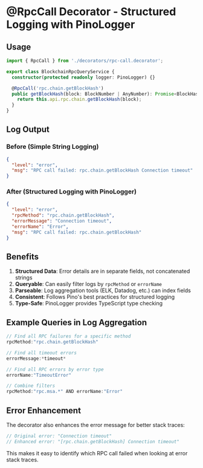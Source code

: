 # @RpcCall Decorator - Structured Logging with PinoLogger

## Usage

```typescript
import { RpcCall } from './decorators/rpc-call.decorator';

export class BlockchainRpcQueryService {
  constructor(protected readonly logger: PinoLogger) {}

  @RpcCall('rpc.chain.getBlockHash')
  public getBlockHash(block: BlockNumber | AnyNumber): Promise<BlockHash> {
    return this.api.rpc.chain.getBlockHash(block);
  }
}
```

## Log Output

### Before (Simple String Logging)
```json
{
  "level": "error",
  "msg": "RPC call failed: rpc.chain.getBlockHash Connection timeout"
}
```

### After (Structured Logging with PinoLogger)
```json
{
  "level": "error",
  "rpcMethod": "rpc.chain.getBlockHash",
  "errorMessage": "Connection timeout",
  "errorName": "Error",
  "msg": "RPC call failed: rpc.chain.getBlockHash"
}
```

## Benefits

1. **Structured Data**: Error details are in separate fields, not concatenated strings
2. **Queryable**: Can easily filter logs by `rpcMethod` or `errorName`
3. **Parseable**: Log aggregation tools (ELK, Datadog, etc.) can index fields
4. **Consistent**: Follows Pino's best practices for structured logging
5. **Type-Safe**: PinoLogger provides TypeScript type checking

## Example Queries in Log Aggregation

```javascript
// Find all RPC failures for a specific method
rpcMethod:"rpc.chain.getBlockHash"

// Find all timeout errors
errorMessage:*timeout*

// Find all RPC errors by error type
errorName:"TimeoutError"

// Combine filters
rpcMethod:"rpc.msa.*" AND errorName:"Error"
```

## Error Enhancement

The decorator also enhances the error message for better stack traces:

```typescript
// Original error: "Connection timeout"
// Enhanced error: "[rpc.chain.getBlockHash] Connection timeout"
```

This makes it easy to identify which RPC call failed when looking at error stack traces.

